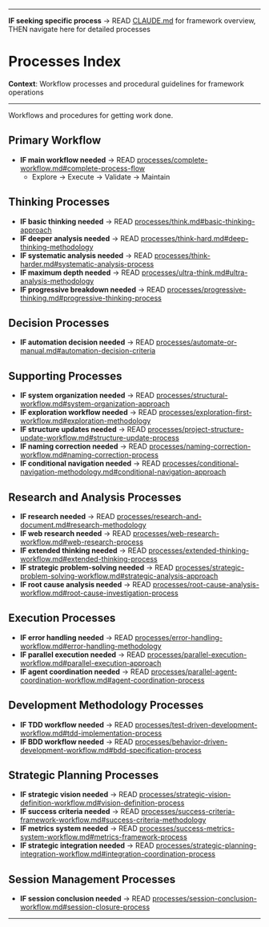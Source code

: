 
---

**IF seeking specific process** → READ [CLAUDE.md](../CLAUDE.md#system-navigation) for framework overview, THEN navigate here for detailed processes


# Processes Index

**Context**: Workflow processes and procedural guidelines for framework operations

---

Workflows and procedures for getting work done.

## Primary Workflow
- **IF main workflow needed** → READ [processes/complete-workflow.md#complete-process-flow](processes/complete-workflow.md#complete-process-flow)
  - Explore → Execute → Validate → Maintain

## Thinking Processes  
- **IF basic thinking needed** → READ [processes/think.md#basic-thinking-approach](processes/think.md#basic-thinking-approach)
- **IF deeper analysis needed** → READ [processes/think-hard.md#deep-thinking-methodology](processes/think-hard.md#deep-thinking-methodology)
- **IF systematic analysis needed** → READ [processes/think-harder.md#systematic-analysis-process](processes/think-harder.md#systematic-analysis-process)
- **IF maximum depth needed** → READ [processes/ultra-think.md#ultra-analysis-methodology](processes/ultra-think.md#ultra-analysis-methodology)
- **IF progressive breakdown needed** → READ [processes/progressive-thinking.md#progressive-thinking-process](processes/progressive-thinking.md#progressive-thinking-process)

## Decision Processes
- **IF automation decision needed** → READ [processes/automate-or-manual.md#automation-decision-criteria](processes/automate-or-manual.md#automation-decision-criteria)

## Supporting Processes
- **IF system organization needed** → READ [processes/structural-workflow.md#system-organization-approach](processes/structural-workflow.md#system-organization-approach)
- **IF exploration workflow needed** → READ [processes/exploration-first-workflow.md#exploration-methodology](processes/exploration-first-workflow.md#exploration-methodology)
- **IF structure updates needed** → READ [processes/project-structure-update-workflow.md#structure-update-process](processes/project-structure-update-workflow.md#structure-update-process)
- **IF naming correction needed** → READ [processes/naming-correction-workflow.md#naming-correction-process](processes/naming-correction-workflow.md#naming-correction-process)
- **IF conditional navigation needed** → READ [processes/conditional-navigation-methodology.md#conditional-navigation-approach](processes/conditional-navigation-methodology.md#conditional-navigation-approach)

## Research and Analysis Processes
- **IF research needed** → READ [processes/research-and-document.md#research-methodology](processes/research-and-document.md#research-methodology)
- **IF web research needed** → READ [processes/web-research-workflow.md#web-research-process](processes/web-research-workflow.md#web-research-process)
- **IF extended thinking needed** → READ [processes/extended-thinking-workflow.md#extended-thinking-process](processes/extended-thinking-workflow.md#extended-thinking-process)
- **IF strategic problem-solving needed** → READ [processes/strategic-problem-solving-workflow.md#strategic-analysis-approach](processes/strategic-problem-solving-workflow.md#strategic-analysis-approach)
- **IF root cause analysis needed** → READ [processes/root-cause-analysis-workflow.md#root-cause-investigation-process](processes/root-cause-analysis-workflow.md#root-cause-investigation-process)

## Execution Processes
- **IF error handling needed** → READ [processes/error-handling-workflow.md#error-handling-methodology](processes/error-handling-workflow.md#error-handling-methodology)
- **IF parallel execution needed** → READ [processes/parallel-execution-workflow.md#parallel-execution-approach](processes/parallel-execution-workflow.md#parallel-execution-approach)
- **IF agent coordination needed** → READ [processes/parallel-agent-coordination-workflow.md#agent-coordination-process](processes/parallel-agent-coordination-workflow.md#agent-coordination-process)

## Development Methodology Processes
- **IF TDD workflow needed** → READ [processes/test-driven-development-workflow.md#tdd-implementation-process](processes/test-driven-development-workflow.md#tdd-implementation-process)
- **IF BDD workflow needed** → READ [processes/behavior-driven-development-workflow.md#bdd-specification-process](processes/behavior-driven-development-workflow.md#bdd-specification-process)

## Strategic Planning Processes
- **IF strategic vision needed** → READ [processes/strategic-vision-definition-workflow.md#vision-definition-process](processes/strategic-vision-definition-workflow.md#vision-definition-process)
- **IF success criteria needed** → READ [processes/success-criteria-framework-workflow.md#success-criteria-methodology](processes/success-criteria-framework-workflow.md#success-criteria-methodology)
- **IF metrics system needed** → READ [processes/success-metrics-system-workflow.md#metrics-framework-process](processes/success-metrics-system-workflow.md#metrics-framework-process)
- **IF strategic integration needed** → READ [processes/strategic-planning-integration-workflow.md#integration-coordination-process](processes/strategic-planning-integration-workflow.md#integration-coordination-process)

## Session Management Processes
- **IF session conclusion needed** → READ [processes/session-conclusion-workflow.md#session-closure-process](processes/session-conclusion-workflow.md#session-closure-process)

---

